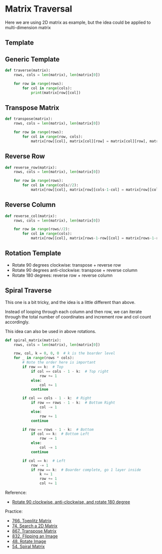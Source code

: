 # Matrix Traversal

Here we are using 2D matrix as example, but the idea could be applied to multi-dimension matrix

## Template

## Generic Template

```python
def traverse(matrix):
    rows, cols = len(matrix), len(matrix[0])

    for row in range(rows):
        for col in range(cols):
            print(matrix[row][col])
```

## Transpose Matrix

```python
def transpose(matrix):
    rows, cols = len(matrix), len(matrix[0])

    for row in range(rows):
        for col in range(row, cols):
            matrix[row][col], matrix[col][row] = matrix[col][row], matrix[row][col]
```

## Reverse Row

```python
def reverse_row(matrix):
    rows, cols = len(matrix), len(matrix[0])

    for row in range(rows):
        for col in range(cols//2):
            matrix[row][col], matrix[row][cols-1-col] = matrix[row][cols-1-col], matrix[row][col]
```

## Reverse Column

```python
def reverse_col(matrix):
    rows, cols = len(matrix), len(matrix[0])

    for row in range(rows//2):
        for col in range(cols):
            matrix[row][col], matrix[rows-1-row][col] = matrix[rows-1-row][col], matrix[row][col]
```

## Rotation Template

- Rotate 90 degrees clockwise: transpose + reverse row
- Rotate 90 degrees anti-clockwise: transpose + reverse column
- Rotate 180 degrees: reverse row + reverse column

## Spiral Traverse

This one is a bit tricky, and the idea is a little different than above.

Instead of looping through each column and then row, we can iterate through the total number of coordinates and increment row and col count accordingly.

This idea can also be used in above rotations.

```python
def spiral_matrix(matrix):
    rows, cols = len(matrix), len(matrix[0])

    row, col, k = 0, 0, 0  # k is the boarder level
    for _ in range(rows * cols):
        # Note the order here is important
        if row == k:  # Top
            if col == cols - 1 - k:  # Top right
                row += 1
            else:
                col += 1
            continue

        if col == cols - 1 - k:  # Right
            if row == rows - 1 - k:  # Bottom Right
                col -= 1
            else:
                row += 1
            continue

        if row == rows - 1 - k:  # Bottom
            if col == k:  # Bottom Left
                row -= 1
            else:
                col -= 1
            continue

        if col == k:  # Left
            row -= 1
            if row == k:  # Boarder complete, go 1 layer inside
                k += 1
                row += 1
                col += 1
```


Reference:

- [Rotate 90 clockwise, anti-clockwise, and rotate 180 degree](https://leetcode.com/problems/rotate-image/discuss/401356/Rotate-90-clockwise-anti-clockwise-and-rotate-180-degree)

Practice:

- [766. Toeplitz Matrix](https://leetcode.com/problems/toeplitz-matrix/)
- [74. Search a 2D Matrix](https://leetcode.com/problems/search-a-2d-matrix/)
- [867. Transpose Matrix](https://leetcode.com/problems/transpose-matrix/)
- [832. Flipping an Image](https://leetcode.com/problems/flipping-an-image/)
- [48. Rotate Image](https://leetcode.com/problems/rotate-image/)
- [54. Spiral Matrix](https://leetcode.com/problems/spiral-matrix/)
